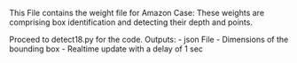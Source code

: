 This File contains the weight file for Amazon Case:
These weights are comprising box identification and detecting their depth and points.

Proceed to detect18.py for the code.
        Outputs:
              - json File
              - Dimensions of the bounding box
              - Realtime update with a delay of 1 sec

              
